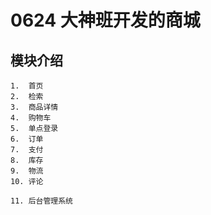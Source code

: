 # 0624 大神班开发的商城
## 模块介绍
    1.  首页
    2.  检索
    3.  商品详情
    4.  购物车
    5.  单点登录
    6.  订单
    7.  支付
    8.  库存
    9.  物流
    10. 评论
    
    11. 后台管理系统
    